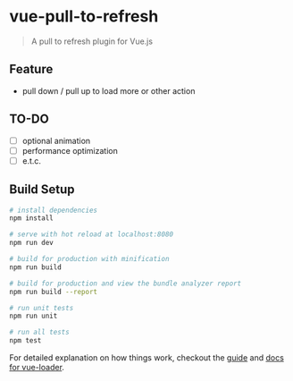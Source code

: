 # vue-pull-to-refresh

> A pull to refresh plugin for Vue.js

## Feature

* pull down / pull up to load more or other action

## TO-DO

- [ ] optional animation
- [ ] performance optimization
- [ ] e.t.c.

## Build Setup

``` bash
# install dependencies
npm install

# serve with hot reload at localhost:8080
npm run dev

# build for production with minification
npm run build

# build for production and view the bundle analyzer report
npm run build --report

# run unit tests
npm run unit

# run all tests
npm test
```

For detailed explanation on how things work, checkout the [guide](http://vuejs-templates.github.io/webpack/) and [docs for vue-loader](http://vuejs.github.io/vue-loader).
